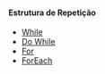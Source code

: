 #### Estrutura de Repetição

- [While](while.md)
- [Do While](do_while.md)
- [For](for.md)
- [ForEach](foreach.md)